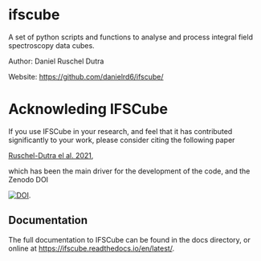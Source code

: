 # ifscube

A set of python scripts and functions to analyse and process integral
field spectroscopy data cubes.

Author: Daniel Ruschel Dutra

Website: https://github.com/danielrd6/ifscube/

# Acknowleding IFSCube

If you use IFSCube in your research, and feel that it has contributed
significantly to your work, please consider citing the following paper

[Ruschel-Dutra el al. 2021](https://ui.adsabs.harvard.edu/abs/2021MNRAS.507...74R/abstract),

which has been the main driver for the development of the code,
and the Zenodo DOI

[![DOI](https://zenodo.org/badge/DOI/10.5281/zenodo.4065550.svg)](https://doi.org/10.5281/zenodo.4065550).

## Documentation

The full documentation to IFSCube can be found in the docs directory, or
online at https://ifscube.readthedocs.io/en/latest/.
